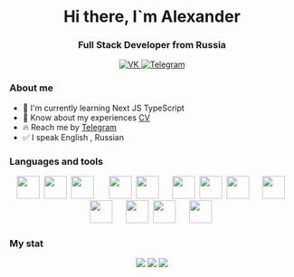 <div id="header" align="center">
	<h1>Hi there, I`m Alexander</h1>
	<h3>Full Stack Developer from Russia</h3>
</div>

<div id="socials" align="center">
	<a href="https://vk.com/sanik__sanik">
	<img src="https://img.shields.io/badge/VK-blue?style=for-the-badge&logo=vk&logoColor=white" alt="VK">
	</a>
	<a href="https://t.me/alexmoon26">
	<img src="https://img.shields.io/badge/Telegram-blue?style=for-the-badge&logo=Telegram&logoColor=white" alt="Telegram">
	</a>
</div>

### About me

- :seedling: I'm currently learning Next JS TypeScript
- :rocket: Know about my experiences [CV](https://alexmoon26.vercel.app/)
- :fire: Reach me by [Telegram](https://t.me/alexmoon26)
- :white_check_mark: I speak English , Russian

### Languages and tools

<div id="tools" align="center">
<img src="https://cdn.jsdelivr.net/gh/devicons/devicon/icons/javascript/javascript-plain.svg" width="40" height="40" />&nbsp;
<img src="https://cdn.jsdelivr.net/gh/devicons/devicon/icons/html5/html5-original.svg" width="40" height="40" />&nbsp; 
<img src="https://cdn.jsdelivr.net/gh/devicons/devicon/icons/typescript/typescript-original.svg" width="40" height="40" />&nbsp;&nbsp;&nbsp;&nbsp;&nbsp;&nbsp;	
<img src="https://cdn.jsdelivr.net/gh/devicons/devicon/icons/materialui/materialui-original.svg" width="40" height="40" />&nbsp;
<img src="https://cdn.jsdelivr.net/gh/devicons/devicon/icons/tailwindcss/tailwindcss-plain.svg" width="40" height="40" />&nbsp;&nbsp;&nbsp;&nbsp;&nbsp;
<img src="https://cdn.jsdelivr.net/gh/devicons/devicon/icons/nodejs/nodejs-original.svg" width="40" height="40" />&nbsp;
<img src="https://cdn.jsdelivr.net/gh/devicons/devicon/icons/npm/npm-original-wordmark.svg" width="40" height="40" />&nbsp;
<img src="https://cdn.jsdelivr.net/gh/devicons/devicon/icons/express/express-original.svg" width="40" height="40" />&nbsp;&nbsp;&nbsp;&nbsp;&nbsp;
<img src="https://cdn.jsdelivr.net/gh/devicons/devicon/icons/react/react-original.svg" width="40" height="40" />&nbsp;
<img src="https://cdn.jsdelivr.net/gh/devicons/devicon/icons/nextjs/nextjs-original.svg" width="40" height="40" />&nbsp;&nbsp;&nbsp;&nbsp;&nbsp;
<img src="https://cdn.jsdelivr.net/gh/devicons/devicon/icons/mongodb/mongodb-original-wordmark.svg" width="40" height="40" />&nbsp;
<img src="https://cdn.jsdelivr.net/gh/devicons/devicon/icons/mysql/mysql-original-wordmark.svg" width="40" height="40" />&nbsp;&nbsp;&nbsp;&nbsp;&nbsp;
<img src="https://cdn.jsdelivr.net/gh/devicons/devicon/icons/git/git-original-wordmark.svg" width="40" height="40" />&nbsp;
</div>

### My stat
<div id="stat" align="center">
	<img src="https://github-profile-summary-cards.vercel.app/api/cards/profile-details?username=alexmoon26&theme=github_dark">
	<img src="https://github-profile-summary-cards.vercel.app/api/cards/most-commit-language?username=alexmoon26&theme=github_dark">
	<img src="https://github-profile-summary-cards.vercel.app/api/cards/repos-per-language?username=alexmoon26&theme=github_dark">
</div>

<!--
**AlexMoon26/alexmoon26** is a ✨ _special_ ✨ repository because its `README.md` (this file) appears on your GitHub profile.

Here are some ideas to get you started:

- 🔭 I’m currently working on ...
- 🌱 I’m currently learning ...
- 👯 I’m looking to collaborate on ...
- 🤔 I’m looking for help with ...
- 💬 Ask me about ...
- 📫 How to reach me: ...
- 😄 Pronouns: ...
- ⚡ Fun fact: ...
-->

